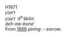 <body>
  <p>H1671<br>  דּאבון  <br> דְּאָבוֹן  ‎  d<sup>e</sup>‘âbôn  <br><i>deh-aw-bone‘ </i><br>From <a href="h1669.htm">1669</a>  <i>pining: - </i>sorrow.<br></p>
 </body>